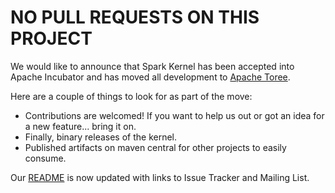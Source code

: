 # NO PULL REQUESTS ON THIS PROJECT

We would like to announce that Spark Kernel has been accepted into Apache Incubator and has moved all development to [Apache Toree](https://github.com/apache/incubator-toree). 

Here are a couple of things to look for as part of the move:
- Contributions are welcomed! If you want to help us out or got an idea for a new feature... bring it on.
- Finally, binary releases of the kernel.
- Published artifacts on maven central for other projects to easily consume.

Our [README](https://github.com/apache/incubator-toree/blob/master/README.md) is now updated with links to Issue Tracker and Mailing List.
